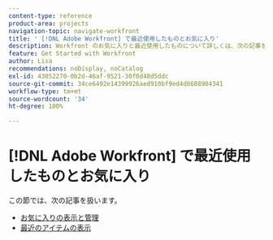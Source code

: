 ```yaml
---
content-type: reference
product-area: projects
navigation-topic: navigate-workfront
title: ' [!DNL Adobe Workfront] で最近使用したものとお気に入り'
description: Workfront のお気に入りと最近使用したものについて詳しくは、次の記事を参照してください。
feature: Get Started with Workfront
author: Lisa
recommendations: noDisplay, noCatalog
exl-id: 43052270-0b2d-46af-9521-30f0d48d5ddc
source-git-commit: 34ce6492e14399926aed910bf9ed4d8688904341
workflow-type: tm+mt
source-wordcount: '34'
ht-degree: 100%

---
```


# [!DNL Adobe Workfront] で最近使用したものとお気に入り

この節では、次の記事を扱います。

* [お気に入りの表示と管理](../../../workfront-basics/navigate-workfront/recent-and-favorites/view-and-manage-favorites.md)
* [最近のアイテムの表示](../../../workfront-basics/navigate-workfront/recent-and-favorites/view-recent-items.md)
